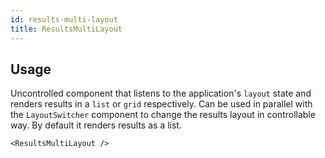 ```yaml
---
id: results-multi-layout
title: ResultsMultiLayout
---
```


## Usage

Uncontrolled component that listens to the application's `layout` state and
renders results in a `list` or `grid` respectively. Can be used in parallel with the
`LayoutSwitcher` component to change the results layout in controllable way.
By default it renders results as a list.

```
<ResultsMultiLayout />
```